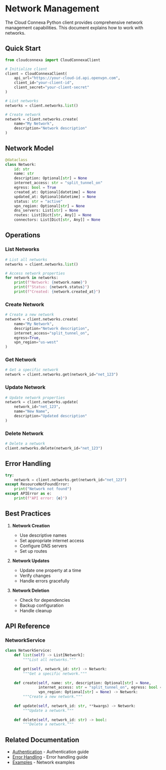 # Network Management

The Cloud Connexa Python client provides comprehensive network management capabilities. This document explains how to work with networks.

## Quick Start

```python
from cloudconnexa import CloudConnexaClient

# Initialize client
client = CloudConnexaClient(
    api_url="https://your-cloud-id.api.openvpn.com",
    client_id="your-client-id",
    client_secret="your-client-secret"
)

# List networks
networks = client.networks.list()

# Create network
network = client.networks.create(
    name="My Network",
    description="Network description"
)
```

## Network Model

```python
@dataclass
class Network:
    id: str
    name: str
    description: Optional[str] = None
    internet_access: str = "split_tunnel_on"
    egress: bool = True
    created_at: Optional[datetime] = None
    updated_at: Optional[datetime] = None
    status: str = "active"
    vpn_region: Optional[str] = None
    dns_servers: List[str] = None
    routes: List[Dict[str, Any]] = None
    connectors: List[Dict[str, Any]] = None
```

## Operations

### List Networks

```python
# List all networks
networks = client.networks.list()

# Access network properties
for network in networks:
    print(f"Network: {network.name}")
    print(f"Status: {network.status}")
    print(f"Created: {network.created_at}")
```

### Create Network

```python
# Create a new network
network = client.networks.create(
    name="My Network",
    description="Network description",
    internet_access="split_tunnel_on",
    egress=True,
    vpn_region="us-west"
)
```

### Get Network

```python
# Get a specific network
network = client.networks.get(network_id="net_123")
```

### Update Network

```python
# Update network properties
network = client.networks.update(
    network_id="net_123",
    name="New Name",
    description="Updated description"
)
```

### Delete Network

```python
# Delete a network
client.networks.delete(network_id="net_123")
```

## Error Handling

```python
try:
    network = client.networks.get(network_id="net_123")
except ResourceNotFoundError:
    print("Network not found")
except APIError as e:
    print(f"API error: {e}")
```

## Best Practices

1. **Network Creation**
   - Use descriptive names
   - Set appropriate internet access
   - Configure DNS servers
   - Set up routes

2. **Network Updates**
   - Update one property at a time
   - Verify changes
   - Handle errors gracefully

3. **Network Deletion**
   - Check for dependencies
   - Backup configuration
   - Handle cleanup

## API Reference

### NetworkService

```python
class NetworkService:
    def list(self) -> List[Network]:
        """List all networks."""
        
    def get(self, network_id: str) -> Network:
        """Get a specific network."""
        
    def create(self, name: str, description: Optional[str] = None,
               internet_access: str = "split_tunnel_on", egress: bool = True,
               vpn_region: Optional[str] = None) -> Network:
        """Create a new network."""
        
    def update(self, network_id: str, **kwargs) -> Network:
        """Update a network."""
        
    def delete(self, network_id: str) -> bool:
        """Delete a network."""
```

## Related Documentation

- [Authentication](authentication.md) - Authentication guide
- [Error Handling](error_handling.md) - Error handling guide
- [Examples](../examples/networks.md) - Network examples
